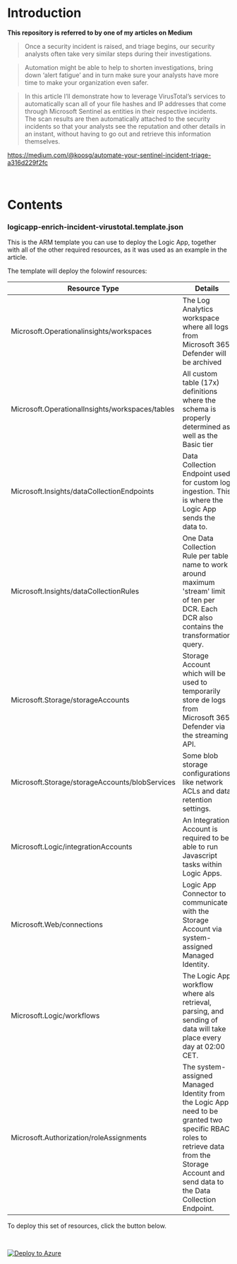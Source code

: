 # Introduction

**This repository is referred to by one of my articles on Medium**

> Once a security incident is raised, and triage begins, our security analysts often take very similar steps during their investigations.

> Automation might be able to help to shorten investigations, bring down ‘alert fatigue’ and in turn make sure your analysts have more time to make your organization even safer.

> In this article I’ll demonstrate how to leverage VirusTotal’s services to automatically scan all of your file hashes and IP addresses that come through Microsoft Sentinel as entities in their respective incidents. The scan results are then automatically attached to the security incidents so that your analysts see the reputation and other details in an instant, without having to go out and retrieve this information themselves.

https://medium.com/@koosg/automate-your-sentinel-incident-triage-a316d229f2fc

<br>

# Contents

### logicapp-enrich-incident-virustotal.template.json

This is the ARM template you can use to deploy the Logic App, together with all of the other required resources, as it was used as an example in the article.

The template will deploy the folowinf resources:

| Resource Type | Details |
| ---- | ---- |
| Microsoft.Operationalinsights/workspaces | The Log Analytics workspace where all logs from Microsoft 365 Defender will be archived |
| Microsoft.OperationalInsights/workspaces/tables | All custom table (17x) definitions where the schema is properly determined as well as the Basic tier |
| Microsoft.Insights/dataCollectionEndpoints | Data Collection Endpoint used for custom log ingestion. This is where the Logic App sends the data to. |
| Microsoft.Insights/dataCollectionRules | One Data Collection Rule per table name to work around maximum 'stream' limit of ten per DCR. Each DCR also contains the transformation query. |
| Microsoft.Storage/storageAccounts | Storage Account which will be used to temporarily store de logs from Microsoft 365 Defender via the streaming API. |
| Microsoft.Storage/storageAccounts/blobServices | Some blob storage configurations like network ACLs and data retention settings. |
| Microsoft.Logic/integrationAccounts | An Integration Account is required to be able to run Javascript tasks within Logic Apps. |
| Microsoft.Web/connections | Logic App Connector to communicate with the Storage Account via system-assigned Managed Identity. |
| Microsoft.Logic/workflows | The Logic App workflow where als retrieval, parsing, and sending of data will take place every day at 02:00 CET. |
| Microsoft.Authorization/roleAssignments | The system-assigned Managed Identity from the Logic App need to be granted two specific RBAC roles to retrieve data from the Storage Account and send data to the Data Collection Endpoint. |

To deploy this set of resources, click the button below.

<br>

[![Deploy to Azure](https://aka.ms/deploytoazurebutton)](https://portal.azure.com/#create/Microsoft.Template/uri/https%3A%2F%2Fraw.githubusercontent.com%2FTheCloudScout%2Fincident-enrich-virustotal%2Fmain%2Flogicapp-enrich-incident-virustotal.template.json)

<br>